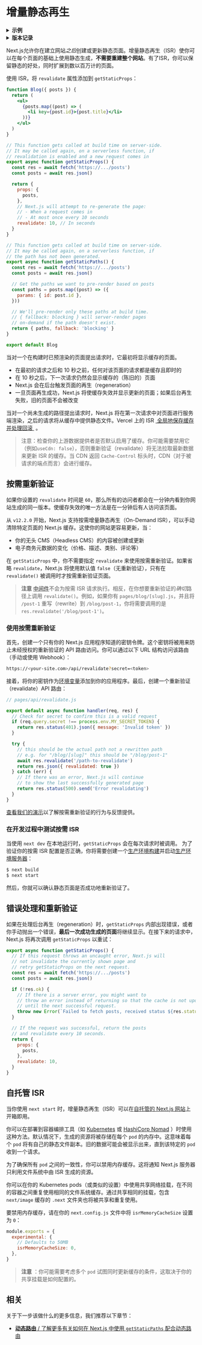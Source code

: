 # 增量静态再生

<details>
  <summary><b>示例</b></summary>
  <ul>
<li><a href="https://nextjs.org/commerce">Next.js Commerce</a></li>
<li><a href="https://reactions-demo.vercel.app/">GitHub Reactions Demo</a></li>
<li><a href="https://static-tweet.vercel.app/">Static Tweet Demo</a></li>
  </ul>
</details>

<details>
  <summary><b>版本记录</b></summary>

| 版本        | 更改                                                                       |
| --------- | ------------------------------------------------------------------------ |
| `v12.2.0` | 按需 ISR 稳定版                                                               |
| `v12.1.0` | 按需 ISR 添加（Beta）                                                          |
| `v12.0.0` | [机器友好 ISR 回退](https://nextjs.org/blog/next-12#bot-aware-isr-fallback) 添加 |
| `v9.5.0`  | 根路径添加                                                                    |

</details>

Next.js允许你在建立网站*之后*创建或更新静态页面。增量静态再生（ISR）使你可以在每个页面的基础上使用静态生成，**不需要重建整个网站**。有了ISR，你可以保留静态的好处，同时扩展到数以百万计的页面。

使用 ISR，将 `revalidate` 属性添加到 `getStaticProps`：

```jsx
function Blog({ posts }) {
  return (
    <ul>
      {posts.map((post) => (
        <li key={post.id}>{post.title}</li>
      ))}
    </ul>
  )
}

// This function gets called at build time on server-side.
// It may be called again, on a serverless function, if
// revalidation is enabled and a new request comes in
export async function getStaticProps() {
  const res = await fetch('https://.../posts')
  const posts = await res.json()

  return {
    props: {
      posts,
    },
    // Next.js will attempt to re-generate the page:
    // - When a request comes in
    // - At most once every 10 seconds
    revalidate: 10, // In seconds
  }
}

// This function gets called at build time on server-side.
// It may be called again, on a serverless function, if
// the path has not been generated.
export async function getStaticPaths() {
  const res = await fetch('https://.../posts')
  const posts = await res.json()

  // Get the paths we want to pre-render based on posts
  const paths = posts.map((post) => ({
    params: { id: post.id },
  }))

  // We'll pre-render only these paths at build time.
  // { fallback: blocking } will server-render pages
  // on-demand if the path doesn't exist.
  return { paths, fallback: 'blocking' }
}

export default Blog
```

当对一个在构建时已预渲染的页面提出请求时，它最初将显示缓存的页面。

- 在最初的请求之后和 10 秒之前，任何对该页面的请求都是缓存且即时的
- 在 10 秒之后，下一次请求仍然会显示缓存的（陈旧的）页面
- Next.js 会在后台触发页面的再生（regeneration）
- 一旦页面再生成功，Next.js 将使缓存失效并显示更新的页面；如果后台再生失败，旧的页面不会被改变

当对一个尚未生成的路径提出请求时，Next.js 将在第一次请求中对页面进行服务端渲染，之后的请求将从缓存中提供静态文件。Vercel 上的 ISR [ 全局地保存缓存并处理回滚 ](https://vercel.com/docs/concepts/next.js/incremental-static-regeneration) 。

> 注意：检查你的上游数据提供者是否默认启用了缓存。你可能需要禁用它（例如`useCdn: false`），否则重新验证（revalidate）将无法拉取最新数据来更新 ISR 的缓存。当 CDN 返回 `Cache-Control` 标头时，CDN（对于被请求的端点而言）会进行缓存。

## 按需重新验证

如果你设置的 `revalidate` 时间是 `60`，那么所有的访问者都会在一分钟内看到你网站生成的同一版本。使缓存失效的唯一方法是在一分钟后有人访问该页面。

从 `v12.2.0` 开始，Next.js 支持按需增量静态再生（On-Demand ISR），可以手动清除特定页面的 Next.js 缓存。这使你的网站更容易更新，当：

- 你的无头 CMS（Headless CMS）的内容被创建或更新
- 电子商务元数据的变化（价格、描述、类别、评论等）

在 `getStaticProps` 中，你不需要指定 `revalidate` 来使用按需重新验证。如果省略 `revalidate`，Next.js 将使用默认值 `false`（无重新验证），只有在 `revalidate()` 被调用时才按需重新验证页面。

> **注意** [中间件](/docs/advanced-features/middleware)不会为按需 ISR 请求执行。相反，在你想要重新验证的*确切*路径上调用 `revalidate()`。例如，如果你有 `pages/blog/[slug].js`，并且将 `/post-1` 重写（rewrite）到 `/blog/post-1`，你将需要调用的是 `res.revalidate('/blog/post-1')`。

### 使用按需重新验证

首先，创建一个只有你的 Next.js 应用程序知道的密钥令牌。这个密钥将被用来防止未经授权的重新验证的 API 路由访问。你可以通过以下 URL 结构访问该路由（手动或使用 Webhook）：

```bash
https://<your-site.com>/api/revalidate?secret=<token>
```

接着，将你的密钥作为[环境变量](/docs/basic-features/environment-variables)添加到你的应用程序。最后，创建一个重新验证（revalidate）API 路由：

```jsx
// pages/api/revalidate.js

export default async function handler(req, res) {
  // Check for secret to confirm this is a valid request
  if (req.query.secret !== process.env.MY_SECRET_TOKEN) {
    return res.status(401).json({ message: 'Invalid token' })
  }

  try {
    // this should be the actual path not a rewritten path
    // e.g. for "/blog/[slug]" this should be "/blog/post-1"
    await res.revalidate('/path-to-revalidate')
    return res.json({ revalidated: true })
  } catch (err) {
    // If there was an error, Next.js will continue
    // to show the last successfully generated page
    return res.status(500).send('Error revalidating')
  }
}
```

[查看我们的演示](https://on-demand-isr.vercel.app)以了解按需重新验证的行为与反馈提供。

### 在开发过程中测试按需 ISR

当使用 `next dev` 在本地运行时，`getStaticProps` 会在每次请求时被调用。 为了验证你的按需 ISR 配置是否正确，你将需要创建一个[生产环境构建](/docs/api-reference/cli#build)并启动[生产环境服务器](/docs/api-reference/cli#production)：

```bash
$ next build
$ next start
```

然后，你就可以确认静态页面是否成功地重新验证了。

## 错误处理和重新验证

如果在处理后台再生（regeneration）时，`getStaticProps` 内部出现错误，或者你手动抛出一个错误，**最后一次成功生成的页面**将继续显示。在接下来的请求中，Next.js 将再次调用 `getStaticProps` 以重试：

```jsx
export async function getStaticProps() {
  // If this request throws an uncaught error, Next.js will
  // not invalidate the currently shown page and
  // retry getStaticProps on the next request.
  const res = await fetch('https://.../posts')
  const posts = await res.json()

  if (!res.ok) {
    // If there is a server error, you might want to
    // throw an error instead of returning so that the cache is not updated
    // until the next successful request.
    throw new Error(`Failed to fetch posts, received status ${res.status}`)
  }

  // If the request was successful, return the posts
  // and revalidate every 10 seconds.
  return {
    props: {
      posts,
    },
    revalidate: 10,
  }
}
```

## 自托管 ISR

当你使用 `next start` 时，增量静态再生（ISR）可以在[自托管的 Next.js 网站](/docs/deployment#self-hosting)上开箱即用。

你可以在部署到容器编排工具（如 [Kubernetes](https://kubernetes.io/) 或 [HashiCorp Nomad](https://www.nomadproject.io/) ）时使用这种方法。默认情况下，生成的资源将被存储在每个 `pod` 的内存中。这意味着每个 `pod` 将有自己的静态文件副本。旧的数据可能会被显示出来，直到该特定的 `pod` 收到一个请求。

为了确保所有 `pod` 之间的一致性，你可以禁用内存缓存。这将通知 Next.js 服务器只利用文件系统中由 ISR 生成的资源。

你可以在你的 Kubernetes pods（或类似的设置）中使用共享网络挂载，在不同的容器之间重复使用相同的文件系统缓存。通过共享相同的挂载，包含 `next/image` 缓存的 `.next` 文件夹也将被共享和重复使用。

要禁用内存缓存，请在你的 `next.config.js` 文件中将 `isrMemoryCacheSize` 设置为 `0`：

```js
module.exports = {
  experimental: {
    // Defaults to 50MB
    isrMemoryCacheSize: 0,
  },
}
```

> **注意** ：你可能需要考虑多个 `pod` 试图同时更新缓存的条件，这取决于你的共享挂载是如何配置的。

## 相关

关于下一步该做什么的更多信息，我们推荐以下章节：

- [**动态路由** / 了解更多有关如何在 Next.js 中使用 `getStaticPaths` 配合动态路由](/docs/basic-features/data-fetching/get-static-paths)
